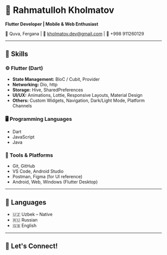 # 💼 Rahmatulloh Kholmatov

**Flutter Developer | Mobile & Web Enthusiast**

📍 Quva, Fergana | 📨 kholmatov.dev@gmail.com | 📱 +998 911260129



---

## 🧠 Skills

### ⚙️ Flutter (Dart)
- **State Management:** BloC / Cubit, Provider
- **Networking:** Dio, http
- **Storage:** Hive, SharedPreferences
- **UI/UX:** Animations, Lottie, Responsive Layouts, Material Design
- **Others:** Custom Widgets, Navigation, Dark/Light Mode, Platform Channels

### 🖥 Programming Languages
- Dart
- JavaScript
- Java

### 🧰 Tools & Platforms
- Git, GitHub
- VS Code, Android Studio
- Postman, Figma (for UI reference)
- Android, Web, Windows (Flutter Desktop)

---

## 📌 Languages

- 🇺🇿 Uzbek – Native
- 🇷🇺 Russian  
- 🇬🇧 English

---

## 🔗 Let's Connect!

